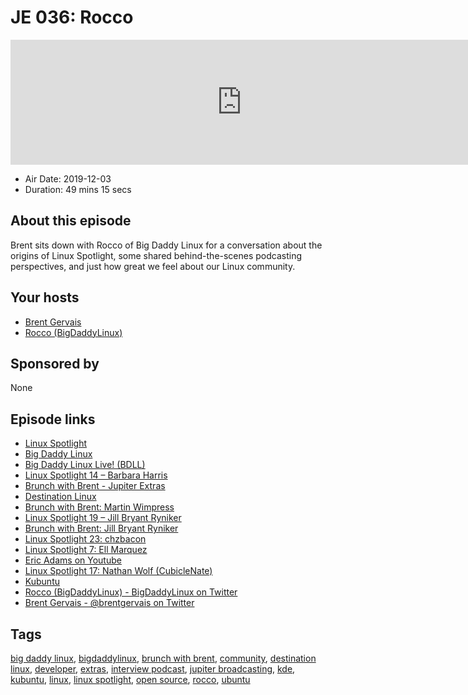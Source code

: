 # JE 036: Rocco

<iframe src="https://player.fireside.fm/v2/WTrMvATU+uHy_O_wz?theme=dark" width="740" height="200" frameborder="0" scrolling="no"></iframe>

* Air Date: 2019-12-03
* Duration: 49 mins 15 secs

## About this episode

Brent sits down with Rocco of Big Daddy Linux for a conversation about the origins of Linux Spotlight, some shared behind-the-scenes podcasting perspectives, and just how great we feel about our Linux community.

## Your hosts
* [Brent Gervais](https://extras.show/hosts/brent)
* [Rocco (BigDaddyLinux)](https://extras.show/guests/rocco-bigdaddylinux)

## Sponsored by

None



## Episode links

  * [Linux Spotlight](https://bigdaddylinux.com/linux-spotlight/ "Linux Spotlight")
  * [Big Daddy Linux](https://bigdaddylinux.com "Big Daddy Linux")
  * [Big Daddy Linux Live! (BDLL)](https://bigdaddylinux.com/bdll/ "Big Daddy Linux Live! \(BDLL\)")
  * [Linux Spotlight 14 – Barbara Harris](https://bigdaddylinux.com/video/episode-14-barbara-harris/ "Linux Spotlight 14 – Barbara Harris")
  * [Brunch with Brent - Jupiter Extras](https://extras.show/tags/brunch%20with%20brent "Brunch with Brent - Jupiter Extras")
  * [Destination Linux](https://destinationlinux.org "Destination Linux")
  * [Brunch with Brent: Martin Wimpress](https://extras.show/29 "Brunch with Brent: Martin Wimpress")
  * [Linux Spotlight 19 – Jill Bryant Ryniker](https://bigdaddylinux.com/video/episode-19-jill-bryant-ryniker/ "Linux Spotlight 19 – Jill Bryant Ryniker")
  * [Brunch with Brent: Jill Bryant Ryniker](https://extras.show/31 "Brunch with Brent: Jill Bryant Ryniker")
  * [Linux Spotlight 23: chzbacon](https://www.youtube.com/watch?v=d2shvt2jn3c "Linux Spotlight 23: chzbacon")
  * [Linux Spotlight 7: Ell Marquez](https://bigdaddylinux.com/video/episode-7-ell-marquez/ "Linux Spotlight 7: Ell Marquez")
  * [Eric Adams on Youtube](https://www.youtube.com/user/igster75 "Eric Adams on Youtube")
  * [Linux Spotlight 17: Nathan Wolf (CubicleNate)](https://bigdaddylinux.com/video/episode-17-nathan-wolf-cubiclenate/ "Linux Spotlight 17: Nathan Wolf \(CubicleNate\)")
  * [Kubuntu](https://kubuntu.org/ "Kubuntu")
  * [Rocco (BigDaddyLinux) - BigDaddyLinux on Twitter](https://twitter.com/BigDaddyLinux "Rocco \(BigDaddyLinux\) - BigDaddyLinux on Twitter")
  * [Brent Gervais - @brentgervais on Twitter](https://twitter.com/brentgervais "Brent Gervais - @brentgervais on Twitter")



## Tags

[big daddy linux](https://extras.show/tags/big%20daddy%20linux), [bigdaddylinux](https://extras.show/tags/bigdaddylinux), [brunch with brent](https://extras.show/tags/brunch%20with%20brent), [community](https://extras.show/tags/community), [destination linux](https://extras.show/tags/destination%20linux), [developer](https://extras.show/tags/developer), [extras](https://extras.show/tags/extras), [interview podcast](https://extras.show/tags/interview%20podcast), [jupiter broadcasting](https://extras.show/tags/jupiter%20broadcasting), [kde](https://extras.show/tags/kde), [kubuntu](https://extras.show/tags/kubuntu), [linux](https://extras.show/tags/linux), [linux spotlight](https://extras.show/tags/linux%20spotlight), [open source](https://extras.show/tags/open%20source), [rocco](https://extras.show/tags/rocco), [ubuntu](https://extras.show/tags/ubuntu)